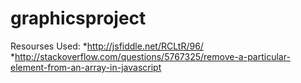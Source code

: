 # graphicsproject



Resourses Used:
*http://jsfiddle.net/RCLtR/96/
*http://stackoverflow.com/questions/5767325/remove-a-particular-element-from-an-array-in-javascript
